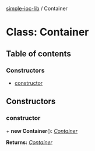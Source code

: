 [simple-ioc-lib](../README.md) / Container

# Class: Container

## Table of contents

### Constructors

- [constructor](container.md#constructor)

## Constructors

### constructor

\+ **new Container**(): [*Container*](container.md)

**Returns:** [*Container*](container.md)
